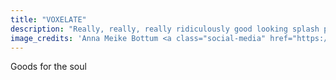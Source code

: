 ```yaml
---
title: "VOXELATE"
description: "Really, really, really ridiculously good looking splash page for Hugo."
image_credits: 'Anna Meike Bottum <a class="social-media" href="https://www.instagram.com/ambottum/?hl=en"><i class="fa fa-instagram"></i></a><a class="social-media" href="https://twitter.com/BottumAnna"><i class="fa fa-twitter"></i></a><a class="social-media" href="https://www.facebook.com/anna.bottum"><i class="fa fa-facebook"></i></a><a class="social-media" href="purpose/index.html"| absURL">&nbsp&nbsp&nbsp&nbsp&nbsp&nbsp&nbsp&nbsp&nbsp&nbsp&nbsp&nbsp</a>'
---
```


Goods for the soul
